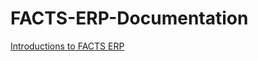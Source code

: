 # FACTS-ERP-Documentation

[Introductions to FACTS ERP](<Book 01/Introduction-to-FACTS_ERP-and-Customization.md>)